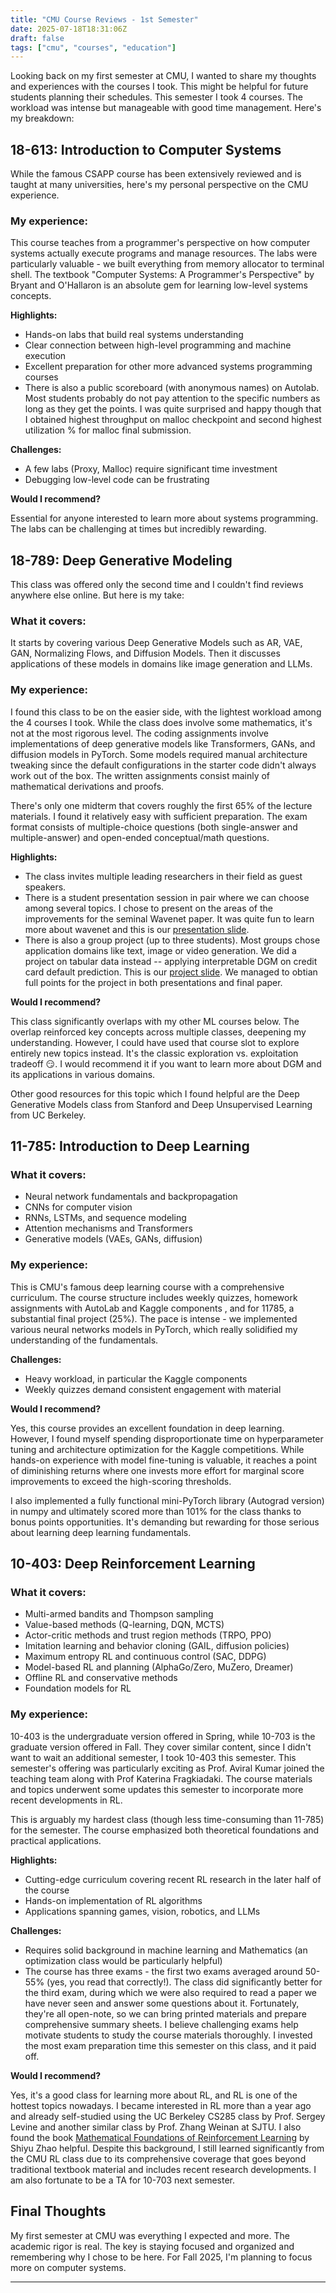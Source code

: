 ```yaml
---
title: "CMU Course Reviews - 1st Semester"
date: 2025-07-18T18:31:06Z
draft: false
tags: ["cmu", "courses", "education"]
---
```



Looking back on my first semester at CMU, I wanted to share my thoughts and experiences with the courses I took. This might be helpful for future students planning their schedules. This semester I took 4 courses. The workload was intense but manageable with good time management. Here's my breakdown:

## 18-613: Introduction to Computer Systems

While the famous CSAPP course has been extensively reviewed and is taught at many universities, here's my personal perspective on the CMU experience.

### My experience:
This course teaches from a programmer's perspective on how computer systems actually execute programs and manage resources. The labs were particularly valuable - we built everything from memory allocator to terminal shell. The textbook "Computer Systems: A Programmer's Perspective" by Bryant and O'Hallaron is an absolute gem for learning low-level systems concepts.

**Highlights:**
- Hands-on labs that build real systems understanding
- Clear connection between high-level programming and machine execution
- Excellent preparation for other more advanced systems programming courses
- There is also a public scoreboard (with anonymous names) on Autolab. Most students probably do not pay attention to the specific numbers as long as they get the points. I was quite surprised and happy though that I obtained highest throughput on malloc checkpoint and second highest utilization % for malloc final submission.

**Challenges:**
- A few labs (Proxy, Malloc) require significant time investment
- Debugging low-level code can be frustrating

**Would I recommend?** 

Essential for anyone interested to learn more about systems programming. The labs can be challenging at times but incredibly rewarding. 

## 18-789: Deep Generative Modeling

This class was offered only the second time and I couldn't find reviews anywhere else online. But here is my take:

### What it covers:
It starts by covering various Deep Generative Models such as AR, VAE, GAN, Normalizing Flows, and Diffusion Models. Then it discusses applications of these models in domains like image generation and LLMs.

### My experience:
I found this class to be on the easier side, with the lightest workload among the 4 courses I took. While the class does involve some mathematics, it's not at the most rigorous level. The coding assignments involve implementations of deep generative models like Transformers, GANs, and diffusion models in PyTorch. Some models required manual architecture tweaking since the default configurations in the starter code didn't always work out of the box. The written assignments consist mainly of mathematical derivations and proofs.

There's only one midterm that covers roughly the first 65% of the lecture materials. I found it relatively easy with sufficient preparation. The exam format consists of multiple-choice questions (both single-answer and multiple-answer) and open-ended conceptual/math questions.

**Highlights:**
- The class invites multiple leading researchers in their field as guest speakers.
- There is a student presentation session in pair where we can choose among several topics. I chose to present on the areas of the improvements for the seminal Wavenet paper. It was quite fun to learn more about wavenet and this is our [presentation slide](/Wavenet_%20A%20Generative%20Model%20for%20Raw%20Audio.pdf).
- There is also a group project (up to three students). Most groups chose application domains like text, image or video generation. We did a project on tabular data instead -- applying interpretable DGM on credit card default prediction. This is our [project slide](/Interpretable_DGM_default_prediction.pdf). We managed to obtian full points for the project in both presentations and final paper.

**Would I recommend?** 

This class significantly overlaps with my other ML courses below. The overlap reinforced key concepts across multiple classes, deepening my understanding. However, I could have used that course slot to explore entirely new topics instead. It's the classic exploration vs. exploitation tradeoff 😏.  I would recommend it if you want to learn more about DGM and its applications in various domains.

Other good resources for this topic which I found helpful are the Deep Generative Models class from Stanford and Deep Unsupervised Learning from UC Berkeley. 

## 11-785: Introduction to Deep Learning

### What it covers:
- Neural network fundamentals and backpropagation
- CNNs for computer vision
- RNNs, LSTMs, and sequence modeling
- Attention mechanisms and Transformers
- Generative models (VAEs, GANs, diffusion)

### My experience:
This is CMU's famous deep learning course with a comprehensive curriculum. The course structure includes weekly quizzes, homework assignments with AutoLab and Kaggle components , and for 11785, a substantial final project (25%). The pace is intense - we implemented various neural networks models in PyTorch, which really solidified my understanding of the fundamentals.


**Challenges:**
- Heavy workload, in particular the Kaggle components
- Weekly quizzes demand consistent engagement with material


**Would I recommend?** 

Yes, this course provides an excellent foundation in deep learning. However, I found myself spending disproportionate time on hyperparameter tuning and architecture optimization for the Kaggle competitions. While hands-on experience with model fine-tuning is valuable, it reaches a point of diminishing returns where one invests more effort for marginal score improvements to exceed the high-scoring thresholds.

I also implemented a fully functional mini-PyTorch library (Autograd version) in numpy and ultimately scored more than 101% for the class thanks to bonus points opportunities. It's demanding but rewarding for those serious about learning deep learning fundamentals.

## 10-403: Deep Reinforcement Learning

### What it covers:
- Multi-armed bandits and Thompson sampling
- Value-based methods (Q-learning, DQN, MCTS)
- Actor-critic methods and trust region methods (TRPO, PPO)
- Imitation learning and behavior cloning (GAIL, diffusion policies)
- Maximum entropy RL and continuous control (SAC, DDPG)
- Model-based RL and planning (AlphaGo/Zero, MuZero, Dreamer)
- Offline RL and conservative methods
- Foundation models for RL 

### My experience:
10-403 is the undergraduate version offered in Spring, while 10-703 is the graduate version offered in Fall. They cover similar content, since I didn't want to wait an additional semester, I took 10-403 this semester. This semester's offering was particularly exciting as Prof. Aviral Kumar joined the teaching team along with Prof Katerina Fragkiadaki. The course materials and topics underwent some updates this semester to incorporate more recent developments in RL.

This is arguably my hardest class (though less time-consuming than 11-785) for the semester. The course emphasized both theoretical foundations and practical applications.

**Highlights:**
- Cutting-edge curriculum covering recent RL research in the later half of the course
- Hands-on implementation of RL algorithms
- Applications spanning games, vision, robotics, and LLMs 

**Challenges:**
- Requires solid background in machine learning and Mathematics (an optimization class would be particularly helpful)
- The course has three exams - the first two exams averaged around 50-55% (yes, you read that correctly!). The class did significantly better for the third exam, during which we were also required to read a paper we have never seen and answer some questions about it. Fortunately, they're all open-note, so we can bring printed materials and prepare comprehensive summary sheets. I believe challenging exams help motivate students to study the course materials thoroughly. I invested the most exam preparation time this semester on this class, and it paid off.

**Would I recommend?** 

Yes, it's a good class for learning more about RL, and RL is one of the hottest topics nowadays. I became interested in RL more than a year ago and already self-studied using the UC Berkeley CS285 class by Prof. Sergey Levine and another similar class by Prof. Zhang Weinan at SJTU. I also found the book [Mathematical Foundations of Reinforcement Learning](https://github.com/MathFoundationRL/Book-Mathematical-Foundation-of-Reinforcement-Learning) by Shiyu Zhao helpful. Despite this background, I still learned significantly from the CMU RL class due to its comprehensive coverage that goes beyond traditional textbook material and includes recent research developments. I am also fortunate to be a TA for 10-703 next semester.


## Final Thoughts

My first semester at CMU was everything I expected and more. The academic rigor is real. The key is staying focused and organized and remembering why I chose to be here. For Fall 2025, I'm planning to focus more on computer systems.

---